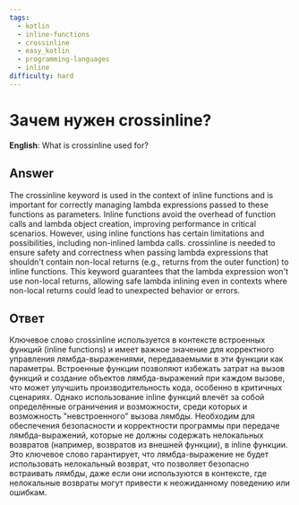 ```yaml
---
tags:
  - kotlin
  - inline-functions
  - crossinline
  - easy_kotlin
  - programming-languages
  - inline
difficulty: hard
---
```


# Зачем нужен crossinline?

**English**: What is crossinline used for?

## Answer

The crossinline keyword is used in the context of inline functions and is important for correctly managing lambda expressions passed to these functions as parameters. Inline functions avoid the overhead of function calls and lambda object creation, improving performance in critical scenarios. However, using inline functions has certain limitations and possibilities, including non-inlined lambda calls. crossinline is needed to ensure safety and correctness when passing lambda expressions that shouldn't contain non-local returns (e.g., returns from the outer function) to inline functions. This keyword guarantees that the lambda expression won't use non-local returns, allowing safe lambda inlining even in contexts where non-local returns could lead to unexpected behavior or errors.

## Ответ

Ключевое слово crossinline используется в контексте встроенных функций (inline functions) и имеет важное значение для корректного управления лямбда-выражениями, передаваемыми в эти функции как параметры. Встроенные функции позволяют избежать затрат на вызов функций и создание объектов лямбда-выражений при каждом вызове, что может улучшить производительность кода, особенно в критичных сценариях. Однако использование inline функций влечёт за собой определённые ограничения и возможности, среди которых и возможность "невстроенного" вызова лямбды. Необходим для обеспечения безопасности и корректности программы при передаче лямбда-выражений, которые не должны содержать нелокальных возвратов (например, возвратов из внешней функции), в inline функции. Это ключевое слово гарантирует, что лямбда-выражение не будет использовать нелокальный возврат, что позволяет безопасно встраивать лямбды, даже если они используются в контексте, где нелокальные возвраты могут привести к неожиданному поведению или ошибкам.

